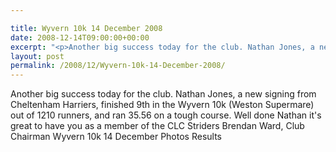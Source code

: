 ```yaml
---

title: Wyvern 10k 14 December 2008
date: 2008-12-14T09:00:00+00:00
excerpt: "<p>Another big success today for the club. Nathan Jones, a new signing from Cheltenham Harriers, finished 9th in the Wyvern 10k (Weston Supermare) out of 1210 runners, and ran 35.56 on a tough course. Well done Nathan it's great to have you as a member of the CLC Striders Brendan Ward, Club Chairman Wyvern 10k 14 December Photos Results</p>"
layout: post
permalink: /2008/12/Wyvern-10k-14-December-2008/
---
```

Another big success today for the club. Nathan Jones, a new signing from Cheltenham Harriers, finished 9th in the Wyvern 10k (Weston Supermare) out of 1210 runners, and ran 35.56 on a tough course. Well done Nathan it's great to have you as a member of the CLC Striders Brendan Ward, Club Chairman Wyvern 10k 14 December Photos Results
